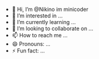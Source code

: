 - 👋 Hi, I’m @Nikino im minicoder
- 👀 I’m interested in ...
- 🌱 I’m currently learning ...
- 💞️ I’m looking to collaborate on ...
- 📫 How to reach me ...
- 😄 Pronouns: ...
- ⚡ Fun fact: ...

<!---
Nikino/Nikino is a ✨ special ✨ repository because its `README.md` (this file) appears on your GitHub profile.
You can click the Preview link to take a look at your changes.
--->
